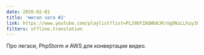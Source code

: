 ```yaml
---
date: 2020-02-01
title: 'митап чата #2'
link: https://www.youtube.com/playlist?list=PL29DYZAQWb0JKrUgONzLLhzy3EEh6s-zy
filters: offline,translation
---
```


Про легаси, PhpStorm и AWS для конвертации видео.
